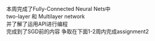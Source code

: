 本周完成了Fully-Connected Neural Nets中  
two-layer 和 Multilayer network  
并了解了运用API进行编程  
完成到了SGD前的内容 争取在下面1-2周内完成assignment2  
